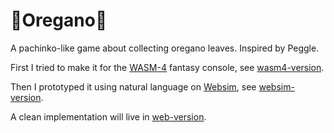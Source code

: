 # 🌿Oregano🌿

A pachinko-like game about collecting oregano leaves. Inspired by Peggle.

First I tried to make it for the [WASM-4](https://wasm4.org) fantasy console, see [wasm4-version](wasm4-version/README.md).

Then I prototyped it using natural language on [Websim](https://websim.ai), see [websim-version](websim-version/README.md).

A clean implementation will live in [web-version](web-version/README.md).
